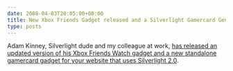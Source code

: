 ```yaml
---
date: 2008-04-03T20:05:00+00:00
title: New Xbox Friends Gadget released and a Silverlight Gamercard Generator
type: posts
---
```

Adam Kinney, Silverlight dude and my colleague at work, [has released an updated version of his Xbox Friends Watch gadget and a new standalone gamercard gadget for your website that uses Silverlight 2.0](http://adamkinney.com/blog/322/default.aspx).
